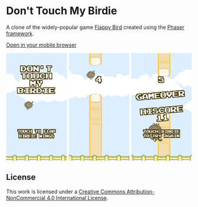 # Don't Touch My Birdie

A clone of the widely-popular game [Flappy Bird](http://en.wikipedia.org/wiki/Flappy_Bird) created using the [Phaser framework](http://phaser.io/).

[Open in your mobile browser](https://jackdispade21.github.io/provaflappy/main.html)

![Screenshots](screenshots.png)

## License

This work is licensed under a [Creative Commons Attribution-NonCommercial 4.0 International License](http://creativecommons.org/licenses/by-nc/4.0/).
